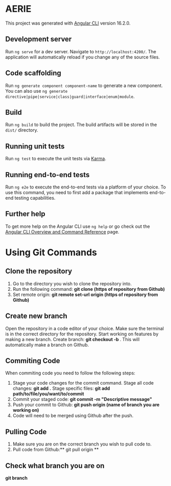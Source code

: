 # AERIE

This project was generated with [Angular CLI](https://github.com/angular/angular-cli) version 16.2.0.

## Development server

Run `ng serve` for a dev server. Navigate to `http://localhost:4200/`. The application will automatically reload if you change any of the source files.

## Code scaffolding

Run `ng generate component component-name` to generate a new component. You can also use `ng generate directive|pipe|service|class|guard|interface|enum|module`.

## Build

Run `ng build` to build the project. The build artifacts will be stored in the `dist/` directory.

## Running unit tests

Run `ng test` to execute the unit tests via [Karma](https://karma-runner.github.io).

## Running end-to-end tests

Run `ng e2e` to execute the end-to-end tests via a platform of your choice. To use this command, you need to first add a package that implements end-to-end testing capabilities.

## Further help

To get more help on the Angular CLI use `ng help` or go check out the [Angular CLI Overview and Command Reference](https://angular.io/cli) page.

# Using Git Commands

## Clone the repository

1) Go to the directory you wish to clone the repository into.
2) Run the following command: **git clone (https of repository from Github)**
3) Set remote origin: **git remote set-url origin (https of repository from Github)**

## Create new branch

Open the repository in a code editor of your choice. Make sure the terminal is in the correct directory for the repository. 
Start working on features by making a new branch.
Create branch: **git checkout -b <name-of-branch>**.
This will automatically make a branch on Github.

## Commiting Code

When commiting code you need to follow the following steps:
1) Stage your code changes for the commit command.
   Stage all code changes: **git add .**
   Stage specific files: **git add path/to/file/you/want/to/commit**
2) Commit your staged code: **git commit -m "Descriptive message"**
3) Push your commit to Github: **git push origin (name of branch you are working on)**
4) Code will need to be merged using Github after the push.

## Pulling Code

1) Make sure you are on the correct branch you wish to pull code to.
2) Pull code from Github:** git pull origin <name-of-branch-to-pull-from>
**
## Check what branch you are on

**git branch**
